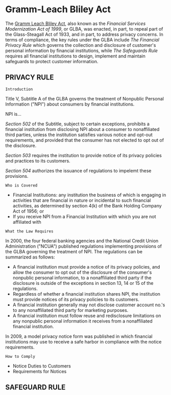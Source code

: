 Gramm-Leach Bliley Act
=========

The [Gramm Leach Bliley Act](http://www.gpo.gov/fdsys/pkg/PLAW-106publ102/html/PLAW-106publ102.htm), also known as the *Financial Services Modernization Act of 1999*, or GLBA, was enacted, in part, to repeal part of the Glass-Steagall Act of 1933, and in part, to address privacy concerns. In terms of compliance, the key rules under the GLBA include *The Financial Privacy Rule* which governs the collection and disclosure of customer's personal information by financial institutions, while *The Safeguards Rule* requires all financial institutions to design, implement and maintain safeguards to protect customer information. 


PRIVACY RULE
--------------
```
Introduction
```
Title V, Subtitle A of the GLBA governs the treatment of Nonpublic Personal Information ("NPI") about consumers by financial institutions. 

NPI is... 

*Section 502* of the Subtitle, subject to certain exceptions, prohibits a financial institution from disclosing NPI about a consumer to nonaffiliated third parties, unless the institution satisfies various notice and opt-out requirements, and provided that the consumer has not elected to opt out of the disclosure. 

*Section 503* requires the institution to provide notice of its privacy policies and practices to its customers.

*Section 504* authorizes the issuance of regulations to impelemt these provisions.

```
Who is Covered
```
- Financial Institutions: any institution the business of which is engaging in activities that are financial in nature or incidental to such financial activities, as determined by section 4(k) of the Bank Holding Company Act of 1956; or
- If you receive NPI from a Financial Institution with which you are not affiliated with

```
What the Law Requires
```
In 2000, the four federal banking agencies and the National Credit Union Administration ("NCUA") published regulations implementing provisions of the GLBA governing the treatment of NPI. The regulations can be summarized as follows:
- A financial institution must provide a notice of its privacy policies, and allow the consumer to opt out of the disclosure of the consumer's nonpublic personal information, to a nonaffiliated third party if the disclosure is outside of the exceptions in section 13, 14 or 15 of the regulations. 
- Regardless of whether a financial institution shares NPI, the institution must provide notices of its privacy policies to its customers. 
- A financial institution generally may not disclose customer account no.'s to any nonaffiliated third party for marketing purposes. 
- A financial institution must follow reuse and redisclosure limitations on any nonpublic personal information it receives from a nonaffiliated financial institution. 

In 2009, a model privacy notice form was published in which financial institutions may use to receive a safe harbor in compliance with the notice requirements. 

```
How to Comply
```
- Notice Duties to Customers 
- Requirements for Notices


SAFEGUARD RULE 
--------------
